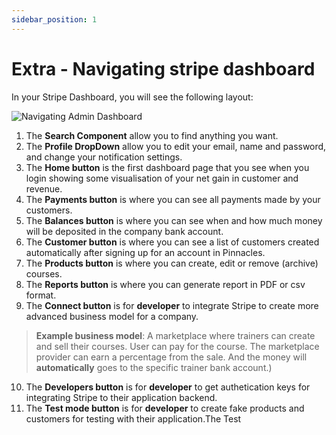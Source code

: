 ```yaml
---
sidebar_position: 1
---
```


# Extra - Navigating stripe dashboard
In your Stripe Dashboard, you will see the following layout:

![Navigating Admin Dashboard](/img/admin/stripeDashboardPreview.png)

1. The **Search Component** allow you to find anything you want.
2. The **Profile DropDown** allow you to edit your email, name and password, and change your notification settings. 
3. The **Home button** is the first dashboard page that you see when you login showing some visualisation of your net gain in customer and revenue. 
4. The **Payments button** is where you can see all payments made by your customers.
5. The **Balances button** is where you can see when and how much money will be deposited in the company bank account.
6. The **Customer button** is where you can see a list of customers created automatically after signing up for an account in Pinnacles.
7. The **Products button** is where you can create, edit or remove (archive) courses.
8. The **Reports button** is where you can generate report in PDF or csv format.
9. The **Connect button** is for **developer** to integrate Stripe to create more advanced business model for a company. 
 
> **Example business model**: A marketplace where trainers can create and sell their courses. User can pay for the course. The marketplace provider can earn a percentage from the sale. And the money will **automatically** goes to the specific trainer bank account.)

10. The **Developers button** is for **developer** to get authetication keys for integrating Stripe to their application backend.
11. The **Test mode button** is for **developer** to create fake products and customers for testing with their application.The Test